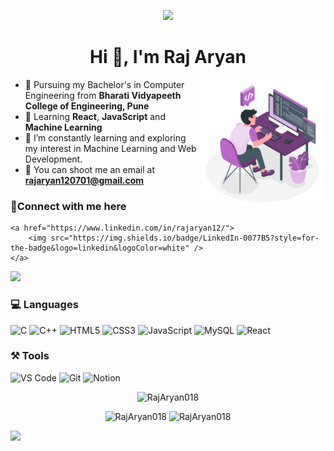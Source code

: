 <!-- ![header](https://capsule-render.vercel.app/api?type=waving&color=gradient&height=280&section=header&text=Hello%20Everybody&fontSize=60&animation=fadeIn) -->
<p align="center">
  <img src="https://capsule-render.vercel.app/api?type=waving&color=gradient&height=150&text=Hello%20Everybody&section=header&fontSize=50&animation=fadeIn"/>
</p>

<h1 align="center">Hi 👋, I'm Raj Aryan</h1>

<!-- <img align="right" alt="img" width="30%" src="https://cdn.dribbble.com/users/1162077/screenshots/3848914/programmer.gif"></img> -->
<img align="right" alt="img" width="40%" src=images/Programming-amico.svg></img>

-  ⁠🏫 Pursuing my Bachelor's in Computer Engineering from **Bharati Vidyapeeth College of Engineering, Pune**
-  ⁠📖 Learning **React**, **JavaScript** and **Machine Learning**
-  ⁠🌱 I’m constantly learning and exploring my interest in Machine Learning and Web Development.
-  📧 ⁠You can shoot me an email at **rajaryan120701@gmail.com**


### 🤝Connect with me here
<!-- <p align="center"> -->
	
	<a href="https://www.linkedin.com/in/rajaryan12/">
		<img src="https://img.shields.io/badge/LinkedIn-0077B5?style=for-the-badge&logo=linkedin&logoColor=white" />
	</a>
  <a href="https://www.facebook.com/profile.php?id=100008265706184">
    <img src="https://img.shields.io/badge/Facebook-1877F2?style=for-the-badge&logo=facebook&logoColor=white" />
  </a>
<!--  </p> -->

### 💻 Languages

![C](https://img.shields.io/badge/C-00599C?style=for-the-badge&logo=c&logoColor=white)
![C++](https://img.shields.io/badge/C%2B%2B-00599C?style=for-the-badge&logo=c%2B%2B&logoColor=white)
![HTML5](https://img.shields.io/badge/HTML5-E34F26?style=for-the-badge&logo=html5&logoColor=white)
![CSS3](https://img.shields.io/badge/CSS3-1572B6?style=for-the-badge&logo=css3&logoColor=white)
![JavaScript](https://img.shields.io/badge/JavaScript-323330?style=for-the-badge&logo=javascript&logoColor=F7DF1E)
![MySQL](https://img.shields.io/badge/MySQL-00000F?style=for-the-badge&logo=mysql&logoColor=white)
![React](https://img.shields.io/badge/react-%2320232a.svg?style=for-the-badge&logo=react&logoColor=%2361DAFB)

### ⚒️ Tools

![VS Code](https://img.shields.io/badge/Visual_Studio_Code-0078D4?style=for-the-badge&logo=visual%20studio%20code&logoColor=white)
![Git](https://img.shields.io/badge/Git-F05032?style=for-the-badge&logo=git&logoColor=white)
![Notion](https://img.shields.io/badge/Notion-%23000000.svg?style=for-the-badge&logo=notion&logoColor=white)


<p align="center"><img width="50%" src="https://github-readme-stats.vercel.app/api/top-langs?username=rajaryan018&show_icons=true&locale=en&layout=compact&theme=radical" alt="RajAryan018"/></p>

<p align="center">
        <img width="48%" src="https://github-readme-stats.vercel.app/api?username=rajaryan018&show_icons=true&theme=tokyonight" alt="RajAryan018" />
	<img width="48%" src="https://github-readme-streak-stats.herokuapp.com/?user=rajaryan018&&theme=radical" alt="RajAryan018" />
</p>

[![](https://raw.githubusercontent.com/rajaryan018/templetes/master/profile-summary-card-output/radical/0-profile-details.svg)](https://github.com/vn7n24fzkq/github-profile-summary-cards)

<!--START_SECTION:waka-->
<!--END_SECTION:waka-->
<!-- ![Snake animation](https://github.com/utkarsh3128/utkarsh3128/blob/output/github-contribution-grid-snake.svg) -->

